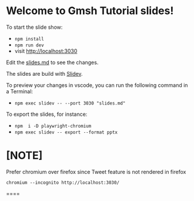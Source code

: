 # Welcome to Gmsh Tutorial slides!

To start the slide show:

- `npm install`
- `npm run dev`
- visit <http://localhost:3030>

Edit the [slides.md](./slides.md) to see the changes.

The slides are build with [Slidev](https://sli.dev/).

To preview your changes in vscode, you  can run the following command in a Terminal:

- `npm exec slidev -- --port 3030 "slides.md"`

To export the slides, for instance:

- `npm  i -D playwright-chromium`
- `npm exec slidev -- export --format pptx`

[NOTE]
====
Prefer chromium over firefox since Tweet feature is not rendered in firefox

```
chromium --incognito http://localhost:3030/
```
====